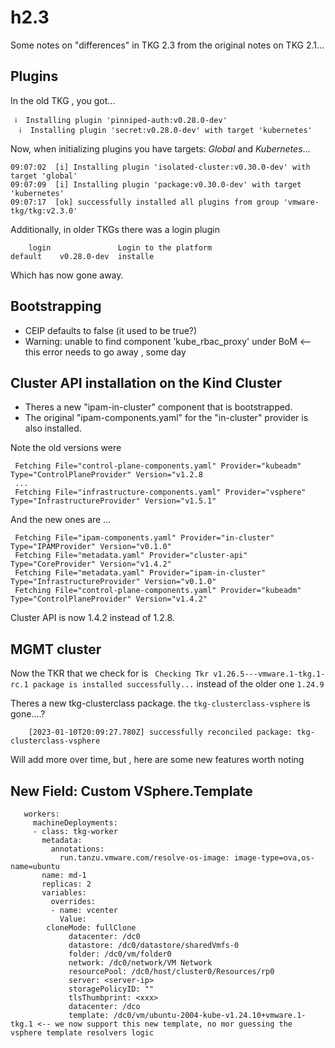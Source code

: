 # h2.3

Some notes on "differences" in TKG 2.3 from the original notes on TKG 2.1...

## Plugins

In the old TKG , you got...
```
 ℹ  Installing plugin 'pinniped-auth:v0.28.0-dev'
  ℹ  Installing plugin 'secret:v0.28.0-dev' with target 'kubernetes'
```
Now, when initializing plugins you have targets: *Global* and *Kubernetes*...

```
09:07:02  [i] Installing plugin 'isolated-cluster:v0.30.0-dev' with target 'global'
09:07:09  [i] Installing plugin 'package:v0.30.0-dev' with target 'kubernetes'
09:07:17  [ok] successfully installed all plugins from group 'vmware-tkg/tkg:v2.3.0'
```

Additionally, in older TKGs there was a login plugin
```
    login               Login to the platform                                                          default    v0.28.0-dev  installe
```
Which has now gone away. 

## Bootstrapping

- CEIP defaults to false (it used to be true?)
- Warning: unable to find component 'kube_rbac_proxy' under BoM <-- this error needs to go away , some day

## Cluster API installation on the Kind Cluster

- Theres a new "ipam-in-cluster" component that is bootstrapped.  
- The original "ipam-components.yaml" for the "in-cluster" provider is also installed.  

Note the old versions were
```
 Fetching File="control-plane-components.yaml" Provider="kubeadm" Type="ControlPlaneProvider" Version="v1.2.8  
 ...
 Fetching File="infrastructure-components.yaml" Provider="vsphere" Type="InfrastructureProvider" Version="v1.5.1"
```
And the new ones are ...
```
 Fetching File="ipam-components.yaml" Provider="in-cluster" Type="IPAMProvider" Version="v0.1.0"
 Fetching File="metadata.yaml" Provider="cluster-api" Type="CoreProvider" Version="v1.4.2"
 Fetching File="metadata.yaml" Provider="ipam-in-cluster" Type="InfrastructureProvider" Version="v0.1.0"
 Fetching File="control-plane-components.yaml" Provider="kubeadm" Type="ControlPlaneProvider" Version="v1.4.2"

```

Cluster API is now 1.4.2 instead of 1.2.8.

## MGMT cluster

Now the TKR that we check for is ` Checking Tkr v1.26.5---vmware.1-tkg.1-rc.1 package is installed successfully...` instead
of the older one `1.24.9`

Theres a new tkg-clusterclass package.  the `tkg-clusterclass-vsphere` is gone....?
```
    [2023-01-10T20:09:27.780Z] successfully reconciled package: tkg-clusterclass-vsphere
```

Will add more over time, but , here are some new features worth noting

## New Field: Custom VSphere.Template

```
   workers:
     machineDeployments:
     - class: tkg-worker
       metadata:
         annotations:
           run.tanzu.vmware.com/resolve-os-image: image-type=ova,os-name=ubuntu
       name: md-1
       replicas: 2
       variables:
         overrides:
         - name: vcenter
           Value:
		cloneMode: fullClone
             datacenter: /dc0
             datastore: /dc0/datastore/sharedVmfs-0
             folder: /dc0/vm/folder0
             network: /dc0/network/VM Network
             resourcePool: /dc0/host/cluster0/Resources/rp0
             server: <server-ip>
             storagePolicyID: ""
             tlsThumbprint: <xxx>
             datacenter: /dco
             template: /dc0/vm/ubuntu-2004-kube-v1.24.10+vmware.1-tkg.1 <-- we now support this new template, no mor guessing the vsphere template resolvers logic 
```

